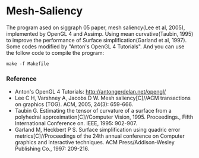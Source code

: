 Mesh-Saliency
=======================================
The program ased on siggraph 05 paper, mesh saliency(Lee et al, 2005), implemented by OpenGL 4 and Assimp. Using mean curvative(Taubin, 1995) to improve the performance of Surface simplification(Garland et al, 1997). Some codes modified by "Anton's OpenGL 4 Tutorials". And you can use the follow code to compile the program:
```
make -f Makefile
```

### Reference
- Anton's OpenGL 4 Tutorials: <http://antongerdelan.net/opengl/>
- Lee C H, Varshney A, Jacobs D W. Mesh saliency[C]//ACM transactions on graphics (TOG). ACM, 2005, 24(3): 659-666.
- Taubin G. Estimating the tensor of curvature of a surface from a polyhedral approximation[C]//Computer Vision, 1995. Proceedings., Fifth International Conference on. IEEE, 1995: 902-907.
- Garland M, Heckbert P S. Surface simplification using quadric error metrics[C]//Proceedings of the 24th annual conference on Computer graphics and interactive techniques. ACM Press/Addison-Wesley Publishing Co., 1997: 209-216.
